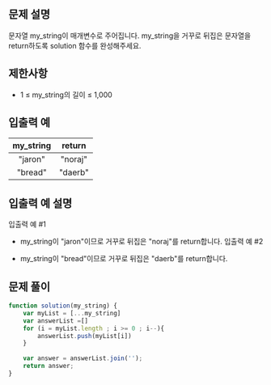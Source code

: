 ## 문제 설명

문자열 my_string이 매개변수로 주어집니다. my_string을 거꾸로 뒤집은 문자열을 return하도록 solution 함수를 완성해주세요.

## 제한사항
- 1 ≤ my_string의 길이 ≤ 1,000

## 입출력 예
my_string	| return
:--:|:--:
"jaron"|	"noraj"
"bread"|	"daerb"
## 입출력 예 설명
입출력 예 #1

- my_string이 "jaron"이므로 거꾸로 뒤집은 "noraj"를 return합니다.
입출력 예 #2

- my_string이 "bread"이므로 거꾸로 뒤집은 "daerb"를 return합니다.

## 문제 풀이

```js
function solution(my_string) {
    var myList = [...my_string]
    var answerList =[]
    for (i = myList.length ; i >= 0 ; i--){
        answerList.push(myList[i])
    }
    
    var answer = answerList.join('');
    return answer;
}
```